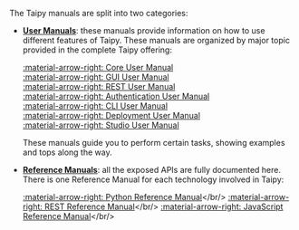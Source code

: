The Taipy manuals are split into two categories:

- [**User Manuals**](usermans/index.md): these manuals provide information on how to use different
   features of Taipy. These manuals are organized by major topic provided in the complete Taipy
   offering:

    [:material-arrow-right: Core User Manual](core/index.md)<br/>
    [:material-arrow-right: GUI User Manual](gui/index.md)<br/>
    [:material-arrow-right: REST User Manual](rest/index.md)<br/>
    [:material-arrow-right: Authentication User Manual](auth/index.md)<br/>
    [:material-arrow-right: CLI User Manual](cli/index.md)<br/>
    [:material-arrow-right: Deployment User Manual](run-deploy/index.md)<br/>
    [:material-arrow-right: Studio User Manual](studio/index.md)<br/>

   These manuals guide you to perform certain tasks, showing examples and tops along the way.

- [**Reference Manuals**](refmans/index.md): all the exposed APIs are fully documented here.<br/>
   There is one Reference Manual for each technology involved in Taipy:

    [:material-arrow-right: Python Reference Manual](reference/index.md)</br/>
    [:material-arrow-right: REST Reference Manual](reference_rest/index.md)</br/>
    [:material-arrow-right: JavaScript Reference Manual](reference_guiext/index.md)</br/> 

